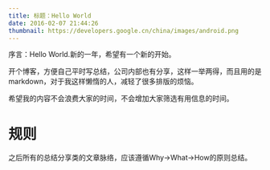 ```yaml
---
title: 标题：Hello World
date: 2016-02-07 21:44:26
thumbnail: https://developers.google.cn/china/images/android.png
---
```

序言：Hello World.新的一年，希望有一个新的开始。

开个博客，方便自己平时写总结，公司内部也有分享，这样一举两得，而且用的是markdown，对于我这样懒惰的人，减轻了很多排版的烦恼。

希望我的内容不会浪费大家的时间，不会增加大家筛选有用信息的时间。

# 规则

之后所有的总结分享类的文章脉络，应该遵循Why->What->How的原则总结。

